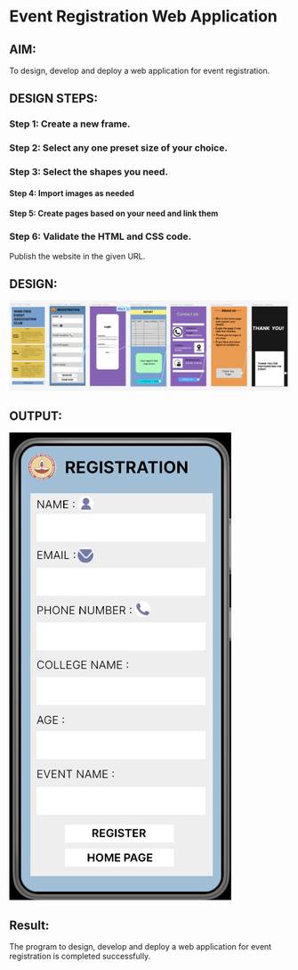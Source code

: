 # Event Registration Web Application

## AIM:
To design, develop and deploy a web application for event registration.

## DESIGN STEPS:

### Step 1: Create a new frame.
### Step 2: Select any one preset size of your choice.
### Step 3: Select the shapes you need.
#### Step 4: Import images as needed
#### Step 5: Create pages based on your need and link them
### Step 6: Validate the HTML and CSS code.


Publish the website in the given URL.

## DESIGN:
![output](Screenshot%20from%202023-01-28%2010-30-48.png)

## OUTPUT:
![output](Screenshot%20from%202023-01-28%2010-30-22.png)


## Result:

The program to design, develop and deploy a web application for event registration is completed successfully.